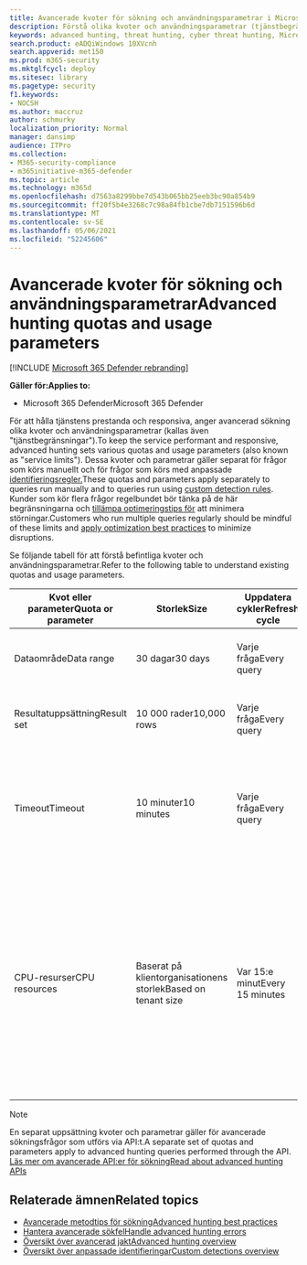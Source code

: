 ```yaml
---
title: Avancerade kvoter för sökning och användningsparametrar i Microsoft 365 Defender
description: Förstå olika kvoter och användningsparametrar (tjänstbegränsningar) som ser till att tjänsten för avancerad sökning är dynamisk
keywords: advanced hunting, threat hunting, cyber threat hunting, Microsoft 365 Defender, microsoft 365, m365, search, query, telemetry, schema, kusto, CPU limit, query limit, resources, maximum results, quota, parameters, allocation
search.product: eADQiWindows 10XVcnh
search.appverid: met150
ms.prod: m365-security
ms.mktglfcycl: deploy
ms.sitesec: library
ms.pagetype: security
f1.keywords:
- NOCSH
ms.author: maccruz
author: schmurky
localization_priority: Normal
manager: dansimp
audience: ITPro
ms.collection:
- M365-security-compliance
- m365initiative-m365-defender
ms.topic: article
ms.technology: m365d
ms.openlocfilehash: d7563a8299bbe7d543b065bb25eeb3bc90a854b9
ms.sourcegitcommit: ff20f5b4e3268c7c98a84fb1cbe7db7151596b6d
ms.translationtype: MT
ms.contentlocale: sv-SE
ms.lasthandoff: 05/06/2021
ms.locfileid: "52245606"
---
```

# <a name="advanced-hunting-quotas-and-usage-parameters"></a><span data-ttu-id="f7275-104">Avancerade kvoter för sökning och användningsparametrar</span><span class="sxs-lookup"><span data-stu-id="f7275-104">Advanced hunting quotas and usage parameters</span></span>

[!INCLUDE [Microsoft 365 Defender rebranding](../includes/microsoft-defender.md)]


<span data-ttu-id="f7275-105">**Gäller för:**</span><span class="sxs-lookup"><span data-stu-id="f7275-105">**Applies to:**</span></span>
- <span data-ttu-id="f7275-106">Microsoft 365 Defender</span><span class="sxs-lookup"><span data-stu-id="f7275-106">Microsoft 365 Defender</span></span>

<span data-ttu-id="f7275-107">För att hålla tjänstens prestanda och responsiva, anger avancerad sökning olika kvoter och användningsparametrar (kallas även "tjänstbegränsningar").</span><span class="sxs-lookup"><span data-stu-id="f7275-107">To keep the service performant and responsive, advanced hunting sets various quotas and usage parameters (also known as "service limits").</span></span> <span data-ttu-id="f7275-108">Dessa kvoter och parametrar gäller separat för frågor som körs manuellt och för frågor som körs med anpassade [identifieringsregler.](custom-detection-rules.md)</span><span class="sxs-lookup"><span data-stu-id="f7275-108">These quotas and parameters apply separately to queries run manually and to queries run using [custom detection rules](custom-detection-rules.md).</span></span> <span data-ttu-id="f7275-109">Kunder som kör flera frågor regelbundet bör tänka på de här begränsningarna och [tillämpa optimeringstips för](advanced-hunting-best-practices.md) att minimera störningar.</span><span class="sxs-lookup"><span data-stu-id="f7275-109">Customers who run multiple queries regularly should be mindful of these limits and [apply optimization best practices](advanced-hunting-best-practices.md) to minimize disruptions.</span></span>

<span data-ttu-id="f7275-110">Se följande tabell för att förstå befintliga kvoter och användningsparametrar.</span><span class="sxs-lookup"><span data-stu-id="f7275-110">Refer to the following table to understand existing quotas and usage parameters.</span></span>

| <span data-ttu-id="f7275-111">Kvot eller parameter</span><span class="sxs-lookup"><span data-stu-id="f7275-111">Quota or parameter</span></span> | <span data-ttu-id="f7275-112">Storlek</span><span class="sxs-lookup"><span data-stu-id="f7275-112">Size</span></span> | <span data-ttu-id="f7275-113">Uppdatera cykler</span><span class="sxs-lookup"><span data-stu-id="f7275-113">Refresh cycle</span></span> | <span data-ttu-id="f7275-114">Beskrivning</span><span class="sxs-lookup"><span data-stu-id="f7275-114">Description</span></span> |
|--|--|--|--|
| <span data-ttu-id="f7275-115">Dataområde</span><span class="sxs-lookup"><span data-stu-id="f7275-115">Data range</span></span> | <span data-ttu-id="f7275-116">30 dagar</span><span class="sxs-lookup"><span data-stu-id="f7275-116">30 days</span></span> | <span data-ttu-id="f7275-117">Varje fråga</span><span class="sxs-lookup"><span data-stu-id="f7275-117">Every query</span></span> | <span data-ttu-id="f7275-118">Varje fråga kan slå upp data från de senaste 30 dagarna.</span><span class="sxs-lookup"><span data-stu-id="f7275-118">Each query can look up data from up to the past 30 days.</span></span> |
| <span data-ttu-id="f7275-119">Resultatuppsättning</span><span class="sxs-lookup"><span data-stu-id="f7275-119">Result set</span></span> | <span data-ttu-id="f7275-120">10 000 rader</span><span class="sxs-lookup"><span data-stu-id="f7275-120">10,000 rows</span></span> | <span data-ttu-id="f7275-121">Varje fråga</span><span class="sxs-lookup"><span data-stu-id="f7275-121">Every query</span></span> | <span data-ttu-id="f7275-122">Varje fråga kan returnera upp till 10 000 poster.</span><span class="sxs-lookup"><span data-stu-id="f7275-122">Each query can return up to 10,000 records.</span></span> |
| <span data-ttu-id="f7275-123">Timeout</span><span class="sxs-lookup"><span data-stu-id="f7275-123">Timeout</span></span> | <span data-ttu-id="f7275-124">10 minuter</span><span class="sxs-lookup"><span data-stu-id="f7275-124">10 minutes</span></span> | <span data-ttu-id="f7275-125">Varje fråga</span><span class="sxs-lookup"><span data-stu-id="f7275-125">Every query</span></span> | <span data-ttu-id="f7275-126">Varje fråga kan köras i upp till 10 minuter.</span><span class="sxs-lookup"><span data-stu-id="f7275-126">Each query can run for up to 10 minutes.</span></span> <span data-ttu-id="f7275-127">Om det inte är klart inom 10 minuter visar tjänsten ett fel.</span><span class="sxs-lookup"><span data-stu-id="f7275-127">If it does not complete within 10 minutes, the service displays an error.</span></span>
| <span data-ttu-id="f7275-128">CPU-resurser</span><span class="sxs-lookup"><span data-stu-id="f7275-128">CPU resources</span></span> | <span data-ttu-id="f7275-129">Baserat på klientorganisationens storlek</span><span class="sxs-lookup"><span data-stu-id="f7275-129">Based on tenant size</span></span> | <span data-ttu-id="f7275-130">Var 15:e minut</span><span class="sxs-lookup"><span data-stu-id="f7275-130">Every 15 minutes</span></span> | <span data-ttu-id="f7275-131">Portalen [visar ett fel när](advanced-hunting-errors.md) en fråga körs och klientorganisationen har förbrukat över 10 % av de allokerade resurserna.</span><span class="sxs-lookup"><span data-stu-id="f7275-131">The [portal displays an error](advanced-hunting-errors.md) whenever a query runs and the tenant has consumed over 10% of allocated resources.</span></span> <span data-ttu-id="f7275-132">Frågor blockeras om klientorganisationen har nått 100 % till efter den kommande 15-minuterscykeln.</span><span class="sxs-lookup"><span data-stu-id="f7275-132">Queries are blocked if the tenant has reached 100% until after the next 15-minute cycle.</span></span> |

>[!NOTE] 
><span data-ttu-id="f7275-133">En separat uppsättning kvoter och parametrar gäller för avancerade sökningsfrågor som utförs via API:t.</span><span class="sxs-lookup"><span data-stu-id="f7275-133">A separate set of quotas and parameters apply to advanced hunting queries performed through the API.</span></span> [<span data-ttu-id="f7275-134">Läs mer om avancerade API:er för sökning</span><span class="sxs-lookup"><span data-stu-id="f7275-134">Read about advanced hunting APIs</span></span>](./api-advanced-hunting.md)

## <a name="related-topics"></a><span data-ttu-id="f7275-135">Relaterade ämnen</span><span class="sxs-lookup"><span data-stu-id="f7275-135">Related topics</span></span>

- [<span data-ttu-id="f7275-136">Avancerade metodtips för sökning</span><span class="sxs-lookup"><span data-stu-id="f7275-136">Advanced hunting best practices</span></span>](advanced-hunting-best-practices.md)
- [<span data-ttu-id="f7275-137">Hantera avancerade sökfel</span><span class="sxs-lookup"><span data-stu-id="f7275-137">Handle advanced hunting errors</span></span>](advanced-hunting-errors.md)
- [<span data-ttu-id="f7275-138">Översikt över avancerad jakt</span><span class="sxs-lookup"><span data-stu-id="f7275-138">Advanced hunting overview</span></span>](advanced-hunting-overview.md)
- [<span data-ttu-id="f7275-139">Översikt över anpassade identifieringar</span><span class="sxs-lookup"><span data-stu-id="f7275-139">Custom detections overview</span></span>](custom-detections-overview.md)